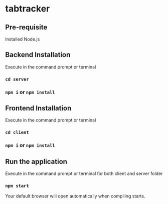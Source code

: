 # tabtracker

## Pre-requisite

Installed Node.js

## Backend Installation

Execute in the command prompt or terminal

### `cd server`

### `npm i` or `npm install`

## Frontend Installation

Execute in the command prompt or terminal

### `cd client`

### `npm i` or `npm install`

## Run the application

Execute in the command prompt or terminal for both client and server folder

### `npm start`

Your default browser will open automatically when compiling starts.
